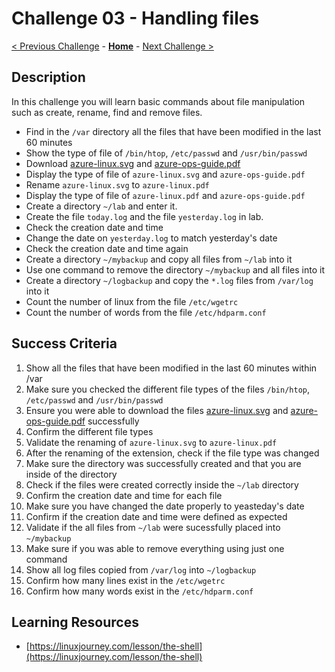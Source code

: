 # Challenge 03 - Handling files

[< Previous Challenge](./Challenge-02.md) - **[Home](../README.md)** - [Next Challenge >](./Challenge-04.md)

## Description

In this challenge you will learn basic commands about file manipulation such as create, rename, find and remove files.

- Find in the `/var` directory all the files that have been modified in the last 60 minutes
- Show the type of file of `/bin/htop`, `/etc/passwd` and `/usr/bin/passwd`
- Download [azure-linux.svg](https://docs.microsoft.com/en-us/learn/achievements/azure-linux.svg)  and [azure-ops-guide.pdf](https://docsmsftpdfs.blob.core.windows.net/guides/azure/azure-ops-guide.pdf) 
- Display the type of file of `azure-linux.svg` and `azure-ops-guide.pdf`
- Rename `azure-linux.svg` to `azure-linux.pdf` 
- Display the type of file of `azure-linux.pdf` and `azure-ops-guide.pdf`
- Create a directory `~/lab` and enter it.
- Create the file `today.log` and the file `yesterday.log` in lab.
- Check the creation date and time
- Change the date on `yesterday.log` to match yesterday's date
- Check the creation date and time again
- Create a directory `~/mybackup` and copy all files from `~/lab` into it
- Use one command to remove the directory `~/mybackup` and all files into it
- Create a directory `~/logbackup` and copy the `*.log` files from `/var/log` into it
- Count the number of linux from the file `/etc/wgetrc`
- Count the number of words from the file `/etc/hdparm.conf`

## Success Criteria

1. Show all the files that have been modified in the last 60 minutes within /var
2. Make sure you checked the different file types of the files `/bin/htop`, `/etc/passwd` and `/usr/bin/passwd`
3. Ensure you were able to download the files [azure-linux.svg](https://docs.microsoft.com/en-us/learn/achievements/azure-linux.svg)  and [azure-ops-guide.pdf](https://docsmsftpdfs.blob.core.windows.net/guides/azure/azure-ops-guide.pdf) successfully 
4. Confirm the different file types 
5. Validate the renaming of `azure-linux.svg` to `azure-linux.pdf` 
6. After the renaming of the extension, check if the file type was changed
7. Make sure the directory was successfully created and that you are inside of the directory 
8. Check if the files were created correctly inside the `~/lab` directory 
9. Confirm the creation date and time for each file
10. Make sure you have changed the date properly to yeasteday's date
11. Confirm if the creation date and time were defined as expected
12. Validate if the all files from `~/lab` were sucessfully placed into `~/mybackup`
13. Make sure if you was able to remove everything using just one command 
14. Show all log files copied from `/var/log` into `~/logbackup`
15. Confirm how many lines exist in the `/etc/wgetrc`
16. Confirm how many words exist in the `/etc/hdparm.conf`

## Learning Resources

- [https://linuxjourney.com/lesson/the-shell](https://linuxjourney.com/lesson/the-shell)
